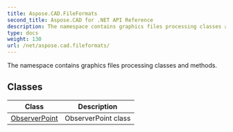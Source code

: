 ```yaml
---
title: Aspose.CAD.FileFormats
second_title: Aspose.CAD for .NET API Reference
description: The namespace contains graphics files processing classes and methods
type: docs
weight: 130
url: /net/aspose.cad.fileformats/
---
```

The namespace contains graphics files processing classes and methods.

## Classes

| Class | Description |
| --- | --- |
| [ObserverPoint](./observerpoint/) | ObserverPoint class |


